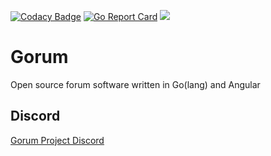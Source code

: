 [![Codacy Badge](https://api.codacy.com/project/badge/Grade/5bc6cbde0f954163babe54ee86d0264b)](https://www.codacy.com/app/ltheinrich/gorum?utm_source=github.com&amp;utm_medium=referral&amp;utm_content=ltheinrich/gorum&amp;utm_campaign=Badge_Grade)
[![Go Report Card](https://goreportcard.com/badge/github.com/ltheinrich/gorum)](https://goreportcard.com/report/github.com/ltheinrich/gorum)
[![](https://img.shields.io/github/license/ltheinrich/gorum.svg)](https://github.com/ltheinrich/gorum/blob/master/LICENSE)

# Gorum
Open source forum software written in Go(lang) and Angular

## Discord
[Gorum Project Discord](https://discord.gg/jjRruxx)